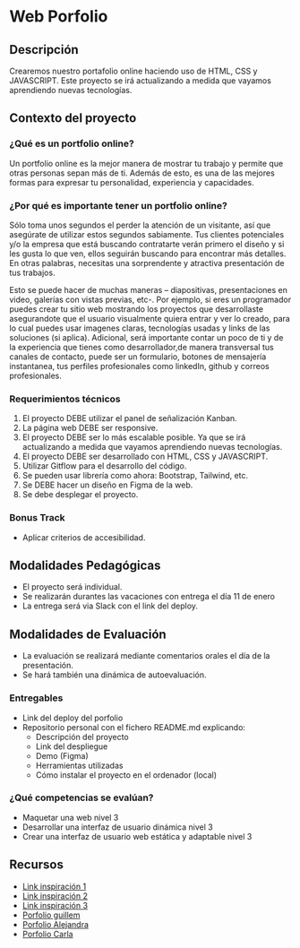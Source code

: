 # Web Porfolio

## Descripción
Crearemos nuestro portafolio online haciendo uso de HTML, CSS y JAVASCRIPT. Este proyecto se irá actualizando a medida que vayamos aprendiendo nuevas tecnologías.

## Contexto del proyecto
### ¿Qué es un portfolio online?
Un portfolio online es la mejor manera de mostrar tu trabajo y permite que otras personas sepan más de ti. Además de esto, es una de las mejores formas para expresar tu personalidad, experiencia y capacidades.

### ¿Por qué es importante tener un portfolio online?
Sólo toma unos segundos el perder la atención de un visitante, así que asegúrate de utilizar estos segundos sabiamente. Tus clientes potenciales y/o la empresa que está buscando contratarte verán primero el diseño y si les gusta lo que ven, ellos seguirán buscando para encontrar más detalles. En otras palabras, necesitas una sorprendente y atractiva presentación de tus trabajos.

Esto se puede hacer de muchas maneras – diapositivas, presentaciones en video, galerías con vistas previas, etc-. Por ejemplo, si eres un programador puedes crear tu sitio web mostrando los proyectos que desarrollaste asegurandote que el usuario visualmente quiera entrar y ver lo creado, para lo cual puedes usar imagenes claras, tecnologías usadas y links de las soluciones (si aplica). Adicional, será importante contar un poco de ti y de la experiencia que tienes como desarrollador,de manera transversal tus canales de contacto, puede ser un formulario, botones de mensajería instantanea, tus perfiles profesionales como linkedIn, github y correos profesionales.

### Requerimientos técnicos
1. El proyecto DEBE utilizar el panel de señalización Kanban.
2. La página web DEBE ser responsive.
3. El proyecto DEBE ser lo más escalable posible. Ya que se irá actualizando a medida que vayamos aprendiendo nuevas tecnologías.
4. El proyecto DEBE ser desarrollado con HTML, CSS y JAVASCRIPT. 
5. Utilizar Gitflow para el desarrollo del código.
6. Se pueden usar librería como ahora: Bootstrap, Tailwind, etc.
7. Se DEBE hacer un diseño en Figma de la web.
8. Se debe desplegar el proyecto.

### Bonus Track
- Aplicar criterios de accesibilidad.

## Modalidades Pedagógicas
- El proyecto será individual.
- Se realizarán durantes las vacaciones con entrega el día 11 de enero
- La entrega será via Slack con el link del deploy.

## Modalidades de Evaluación
- La evaluación se realizará mediante comentarios orales el día de la presentación.
- Se hará también una dinámica de autoevaluación.


### Entregables
- Link del deploy del porfolio
- Repositorio personal con el fichero README.md explicando:
  - Descripción del proyecto
  - Link del despliegue
  - Demo (Figma)
  - Herramientas utilizadas
  - Cómo instalar el proyecto en el ordenador (local)

### ¿Qué competencias se evalúan?
- Maquetar una web nivel 3
- Desarrollar una interfaz de usuario dinámica nivel 3
- Crear una interfaz de usuario web estática y adaptable nivel 3

## Recursos
- [Link inspiración 1](https://bedecked-temple-4d4.notion.site/Links-de-Inspiraci-n-aef59e8285c24c4eba171b2290b74e58)
- [Link inspiración 2](https://dribbble.com/tags/react_portfolio)
- [Link inspiración 3](https://dribbble.com/tags/portfolio)
- [Porfolio guillem](https://www.guillemmartinez.com)
- [Porfolio Alejandra](https://alemcuitino.vercel.app)
- [Porfolio Carla](https://porfolio-carladev.vercel.app)
